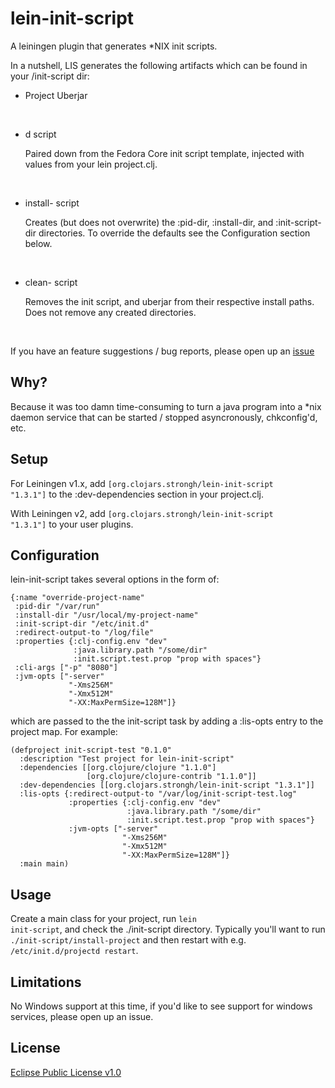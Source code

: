 # lein-init-script

A leiningen plugin that generates *NIX init scripts.

In a nutshell, LIS generates the following artifacts which can be found in your <project-root>/init-script dir:

* Project Uberjar
<br />

* <your-project-name>d script

	Paired down from the Fedora Core init script template, injected with values from your lein project.clj.
<br />

* install-<your-project-name> script

	Creates (but does not overwrite) the :pid-dir, :install-dir, and :init-script-dir directories.  To override the defaults see the Configuration section below.
<br />

* clean-<your-project-name> script

	Removes the init script, and uberjar from their respective install paths.  Does not remove any created directories.
<br />

If you have an feature suggestions / bug reports, please open up an [issue](https://github.com/strongh/lein-init-script/issues)

## Why?

Because it was too damn time-consuming to turn a java program into a *nix daemon service that can be started / stopped asyncronously, chkconfig'd, etc.

## Setup

For Leiningen v1.x, add <code>[org.clojars.strongh/lein-init-script "1.3.1"]</code> to the :dev-dependencies section in your project.clj.

With Leiningen v2, add <code>[org.clojars.strongh/lein-init-script "1.3.1"]</code> to your user plugins.

## Configuration

lein-init-script takes several options in the form of:

	{:name "override-project-name"
     :pid-dir "/var/run"
     :install-dir "/usr/local/my-project-name"
     :init-script-dir "/etc/init.d"
	 :redirect-output-to "/log/file"
	 :properties {:clj-config.env "dev"
				  :java.library.path "/some/dir"
				  :init.script.test.prop "prop with spaces"}
     :cli-args ["-p" "8080"]
	 :jvm-opts ["-server"
				 "-Xms256M"
				 "-Xmx512M"
				 "-XX:MaxPermSize=128M"]}

which are passed to the the init-script task by adding a :lis-opts entry to the project map. For example:

	(defproject init-script-test "0.1.0"
	  :description "Test project for lein-init-script"
	  :dependencies [[org.clojure/clojure "1.1.0"]
	                 [org.clojure/clojure-contrib "1.1.0"]]
	  :dev-dependencies [[org.clojars.strongh/lein-init-script "1.3.1"]]
	  :lis-opts {:redirect-output-to "/var/log/init-script-test.log"
	             :properties {:clj-config.env "dev"
				  			  :java.library.path "/some/dir"
				  			  :init.script.test.prop "prop with spaces"}
		         :jvm-opts ["-server"
							 "-Xms256M"
				 			 "-Xmx512M"
				 			 "-XX:MaxPermSize=128M"]}
	  :main main)



## Usage

Create a main class for your project, run <code>lein init-script</code>, and check the ./init-script directory. Typically you'll want to run <code>./init-script/install-project</code> and then restart with e.g. <code>/etc/init.d/projectd restart</code>.

## Limitations

No Windows support at this time, if you'd like to see support for windows services, please open up an issue.

## License

[Eclipse Public License v1.0](http://www.eclipse.org/legal/epl-v10.html)
